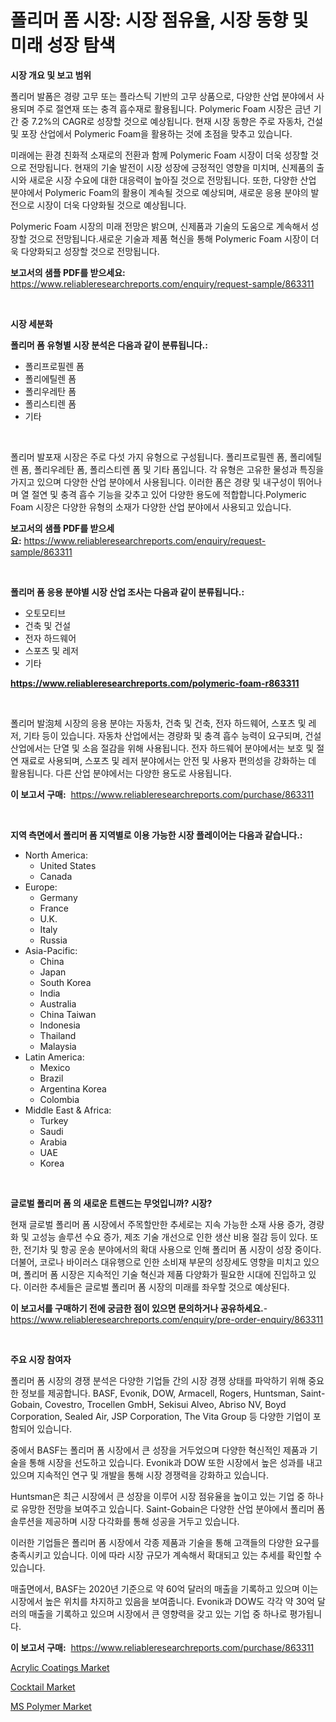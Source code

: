 <p><h1>폴리머 폼 시장: 시장 점유율, 시장 동향 및 미래 성장 탐색</h1></p><p><strong>시장 개요 및 보고 범위</strong></p>
<p><p>폴리머 발폼은 경량 고무 또는 플라스틱 기반의 고무 상품으로, 다양한 산업 분야에서 사용되며 주로 절연재 또는 충격 흡수재로 활용됩니다. Polymeric Foam 시장은 금년 기간 중 7.2%의 CAGR로 성장할 것으로 예상됩니다. 현재 시장 동향은 주로 자동차, 건설 및 포장 산업에서 Polymeric Foam을 활용하는 것에 초점을 맞추고 있습니다. </p><p>미래에는 환경 친화적 소재로의 전환과 함께 Polymeric Foam 시장이 더욱 성장할 것으로 전망됩니다. 현재의 기술 발전이 시장 성장에 긍정적인 영향을 미치며, 신제품의 출시와 새로운 시장 수요에 대한 대응력이 높아질 것으로 전망됩니다. 또한, 다양한 산업 분야에서 Polymeric Foam의 활용이 계속될 것으로 예상되며, 새로운 응용 분야의 발전으로 시장이 더욱 다양화될 것으로 예상됩니다.</p><p>Polymeric Foam 시장의 미래 전망은 밝으며, 신제품과 기술의 도움으로 계속해서 성장할 것으로 전망됩니다.새로운 기술과 제품 혁신을 통해 Polymeric Foam 시장이 더욱 다양화되고 성장할 것으로 전망됩니다.</p></p>
<p><strong>보고서의 샘플 PDF를 받으세요:</strong> <a href="https://www.reliableresearchreports.com/enquiry/request-sample/863311">https://www.reliableresearchreports.com/enquiry/request-sample/863311</a></p>
<p>&nbsp;</p>
<p><strong>시장 세분화</strong></p>
<p><strong>폴리머 폼 유형별 시장 분석은 다음과 같이 분류됩니다.:</strong></p>
<p><ul><li>폴리프로필렌 폼</li><li>폴리에틸렌 폼</li><li>폴리우레탄 폼</li><li>폴리스티렌 폼</li><li>기타</li></ul></p>
<p>&nbsp;</p>
<p><p>폴리머 발포재 시장은 주로 다섯 가지 유형으로 구성됩니다. 폴리프로필렌 폼, 폴리에틸렌 폼, 폴리우레탄 폼, 폴리스티렌 폼 및 기타 폼입니다. 각 유형은 고유한 물성과 특징을 가지고 있으며 다양한 산업 분야에서 사용됩니다. 이러한 폼은 경량 및 내구성이 뛰어나며 열 절연 및 충격 흡수 기능을 갖추고 있어 다양한 용도에 적합합니다.Polymeric Foam 시장은 다양한 유형의 소재가 다양한 산업 분야에서 사용되고 있습니다.</p></p>
<p><strong>보고서의 샘플 PDF를 받으세요:</strong>&nbsp;<a href="https://www.reliableresearchreports.com/enquiry/request-sample/863311">https://www.reliableresearchreports.com/enquiry/request-sample/863311</a></p>
<p>&nbsp;</p>
<p><strong> 폴리머 폼 응용 분야별 시장 산업 조사는 다음과 같이 분류됩니다.:</strong></p>
<p><ul><li>오토모티브</li><li>건축 및 건설</li><li>전자 하드웨어</li><li>스포츠 및 레저</li><li>기타</li></ul></p>
<p><strong><a href="https://www.reliableresearchreports.com/polymeric-foam-r863311">https://www.reliableresearchreports.com/polymeric-foam-r863311</a></strong></p>
<p>&nbsp;</p>
<p><p>폴리머 발泡체 시장의 응용 분야는 자동차, 건축 및 건축, 전자 하드웨어, 스포츠 및 레저, 기타 등이 있습니다. 자동차 산업에서는 경량화 및 충격 흡수 능력이 요구되며, 건설 산업에서는 단열 및 소음 절감을 위해 사용됩니다. 전자 하드웨어 분야에서는 보호 및 절연 재료로 사용되며, 스포츠 및 레저 분야에서는 안전 및 사용자 편의성을 강화하는 데 활용됩니다. 다른 산업 분야에서는 다양한 용도로 사용됩니다.</p></p>
<p><strong>이 보고서 구매:</strong>&nbsp; <a href="https://www.reliableresearchreports.com/purchase/863311">https://www.reliableresearchreports.com/purchase/863311</a></p>
<p>&nbsp;</p>
<p><strong>지역 측면에서 폴리머 폼 지역별로 이용 가능한 시장 플레이어는 다음과 같습니다.:</strong></p>
<p><ul>
    <li>
        North America:
        <ul>
            <li>United States</li>
            <li>Canada</li>
        </ul>
    </li>
    <li>
        Europe:
        <ul>
            <li>Germany</li>
            <li>France</li>
            <li>U.K.</li>
            <li>Italy</li>
            <li>Russia</li>
        </ul>
    </li>
    <li>
        Asia-Pacific:
        <ul>
            <li>China</li>
            <li>Japan</li>
            <li>South Korea</li>
            <li>India</li>
            <li>Australia</li>
            <li>China Taiwan</li>
            <li>Indonesia</li>
            <li>Thailand</li>
            <li>Malaysia</li>
        </ul>
    </li>
    <li>
        Latin America:
        <ul>
            <li>Mexico</li>
            <li>Brazil</li>
            <li>Argentina Korea</li>
            <li>Colombia</li>
        </ul>
    </li>
    <li>
        Middle East & Africa:
        <ul>
            <li>Turkey</li>
            <li>Saudi</li>
            <li>Arabia</li>
            <li>UAE</li>
            <li>Korea</li>
        </ul>
    </li>
    </ul></p>
<p>&nbsp;</p>
<p><strong>글로벌 폴리머 폼 의 새로운 트렌드는 무엇입니까? 시장?</strong></p>
<p><p>현재 글로벌 폴리머 폼 시장에서 주목할만한 추세로는 지속 가능한 소재 사용 증가, 경량화 및 고성능 솔루션 수요 증가, 제조 기술 개선으로 인한 생산 비용 절감 등이 있다. 또한, 전기차 및 항공 운송 분야에서의 확대 사용으로 인해 폴리머 폼 시장이 성장 중이다. 더불어, 코로나 바이러스 대유행으로 인한 소비재 부문의 성장세도 영향을 미치고 있으며, 폴리머 폼 시장은 지속적인 기술 혁신과 제품 다양화가 필요한 시대에 진입하고 있다. 이러한 추세들은 글로벌 폴리머 폼 시장의 미래를 좌우할 것으로 예상된다.</p></p>
<p><strong>이 보고서를 구매하기 전에 궁금한 점이 있으면 문의하거나 공유하세요.</strong>- <a href="https://www.reliableresearchreports.com/enquiry/pre-order-enquiry/863311">https://www.reliableresearchreports.com/enquiry/pre-order-enquiry/863311</a></p>
<p>&nbsp;</p>
<p><strong>주요 시장 참여자</strong></p>
<p><p>폴리머 폼 시장의 경쟁 분석은 다양한 기업들 간의 시장 경쟁 상태를 파악하기 위해 중요한 정보를 제공합니다. BASF, Evonik, DOW, Armacell, Rogers, Huntsman, Saint-Gobain, Covestro, Trocellen GmbH, Sekisui Alveo, Abriso NV, Boyd Corporation, Sealed Air, JSP Corporation, The Vita Group 등 다양한 기업이 포함되어 있습니다.</p><p>중에서 BASF는 폴리머 폼 시장에서 큰 성장을 거두었으며 다양한 혁신적인 제품과 기술을 통해 시장을 선도하고 있습니다. Evonik과 DOW 또한 시장에서 높은 성과를 내고 있으며 지속적인 연구 및 개발을 통해 시장 경쟁력을 강화하고 있습니다.</p><p>Huntsman은 최근 시장에서 큰 성장을 이루어 시장 점유율을 높이고 있는 기업 중 하나로 유망한 전망을 보여주고 있습니다. Saint-Gobain은 다양한 산업 분야에서 폴리머 폼 솔루션을 제공하며 시장 다각화를 통해 성공을 거두고 있습니다.</p><p>이러한 기업들은 폴리머 폼 시장에서 각종 제품과 기술을 통해 고객들의 다양한 요구를 충족시키고 있습니다. 이에 따라 시장 규모가 계속해서 확대되고 있는 추세를 확인할 수 있습니다.</p><p>매출면에서, BASF는 2020년 기준으로 약 60억 달러의 매출을 기록하고 있으며 이는 시장에서 높은 위치를 차지하고 있음을 보여줍니다. Evonik과 DOW도 각각 약 30억 달러의 매출을 기록하고 있으며 시장에서 큰 영향력을 갖고 있는 기업 중 하나로 평가됩니다.</p></p>
<p><strong>이 보고서 구매:</strong>&nbsp;&nbsp;<a href="https://www.reliableresearchreports.com/purchase/863311">https://www.reliableresearchreports.com/purchase/863311</a></p>
<p><p><a href="https://butternut-bug-553.notion.site/Acrylic-Coatings-Market-Offers-Provide-Insightful-Data-for-the-Time-Period-from-2024-to-2031-and-als-750c32abce8641ad94faa880e4e1e375">Acrylic Coatings Market</a></p><p><a href="https://github.com/jodemen/Market-Research-Report-List-2/blob/main/cocktail-market.md">Cocktail Market</a></p><p><a href="https://invited-way-688.notion.site/MS-Polymer-Market-Size-and-Examines-its-Market-Scope-with-a-Primary-Focus-on-Growth-Opportunities--9f81af723c8c440f941653c37b4bc50c">MS Polymer Market</a></p></p>
